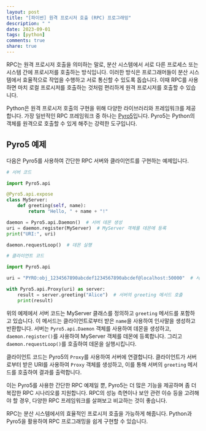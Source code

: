```yaml
---
layout: post
title: "[파이썬] 원격 프로시저 호출 (RPC) 프로그래밍"
description: " "
date: 2023-09-01
tags: [python]
comments: true
share: true
---
```


RPC는 원격 프로시저 호출을 의미하는 말로, 분산 시스템에서 서로 다른 프로세스 또는 시스템 간에 프로시저를 호출하는 방식입니다. 이러한 방식은 프로그래머들이 분산 시스템에서 효율적으로 작업을 수행하고 서로 통신할 수 있도록 돕습니다. 이때 RPC를 사용하면 마치 로컬 프로시저를 호출하는 것처럼 편리하게 원격 프로시저를 호출할 수 있습니다.

Python은 원격 프로시저 호출의 구현을 위해 다양한 라이브러리와 프레임워크를 제공합니다. 가장 일반적인 RPC 프레임워크 중 하나는 [Pyro5](https://github.com/irmen/Pyro5)입니다. Pyro5는 Python의 객체를 원격으로 호출할 수 있게 해주는 강력한 도구입니다.

## Pyro5 예제

다음은 Pyro5를 사용하여 간단한 RPC 서버와 클라이언트를 구현하는 예제입니다.

```python
# 서버 코드

import Pyro5.api

@Pyro5.api.expose
class MyServer:
    def greeting(self, name):
        return "Hello, " + name + "!"

daemon = Pyro5.api.Daemon()  # 서버 데몬 생성
uri = daemon.register(MyServer)  # MyServer 객체를 데몬에 등록
print("URI:", uri)

daemon.requestLoop()  # 데몬 실행

```

```python
# 클라이언트 코드

import Pyro5.api

uri = "PYRO:obj_1234567890abcdef1234567890abcdef@localhost:50000"  # 서버 URI

with Pyro5.api.Proxy(uri) as server:
    result = server.greeting("Alice")  # 서버의 greeting 메서드 호출
    print(result)

```

위의 예제에서 서버 코드는 MyServer 클래스를 정의하고 `greeting` 메서드를 포함하고 있습니다. 이 메서드는 클라이언트로부터 받은 `name`을 사용하여 인사말을 생성하고 반환합니다. 서버는 `Pyro5.api.Daemon` 객체를 사용하여 데몬을 생성하고, `daemon.register()`를 사용하여 MyServer 객체를 데몬에 등록합니다. 그리고 `daemon.requestLoop()`를 호출하여 데몬을 실행시킵니다.

클라이언트 코드는 Pyro5의 `Proxy`를 사용하여 서버에 연결합니다. 클라이언트가 서버로부터 받은 URI를 사용하여 `Proxy` 객체를 생성하고, 이를 통해 서버의 `greeting` 메서드를 호출하여 결과를 출력합니다.

이는 Pyro5를 사용한 간단한 RPC 예제일 뿐, Pyro5는 더 많은 기능을 제공하며 좀 더 복잡한 RPC 시나리오를 지원합니다. RPC의 성능 측면이나 보안 관련 이슈 등을 고려해야 할 경우, 다양한 RPC 프레임워크를 살펴보고 비교하는 것이 좋습니다.

RPC는 분산 시스템에서의 효율적인 프로시저 호출을 가능하게 해줍니다. Python과 Pyro5을 활용하여 RPC 프로그래밍을 쉽게 구현할 수 있습니다.